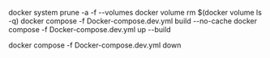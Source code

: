 docker system prune -a -f --volumes
docker volume rm $(docker volume ls -q) 
docker compose -f Docker-compose.dev.yml build --no-cache 
docker compose -f Docker-compose.dev.yml up --build




docker compose -f Docker-compose.dev.yml down



